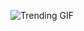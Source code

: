 
<!-- GIF_SECTION -->
![Trending GIF](https://media0.giphy.com/media/v1.Y2lkPThiYjIxNzcybnE5Y3owNmkxZzBlM2V6eGFpNXdreW53OXR0bHdvY2VweHhhMTE1aSZlcD12MV9naWZzX3NlYXJjaCZjdD1n/rplvK3z0IzLqBxVJWk/giphy.gif)
<!-- END_GIF_SECTION -->
